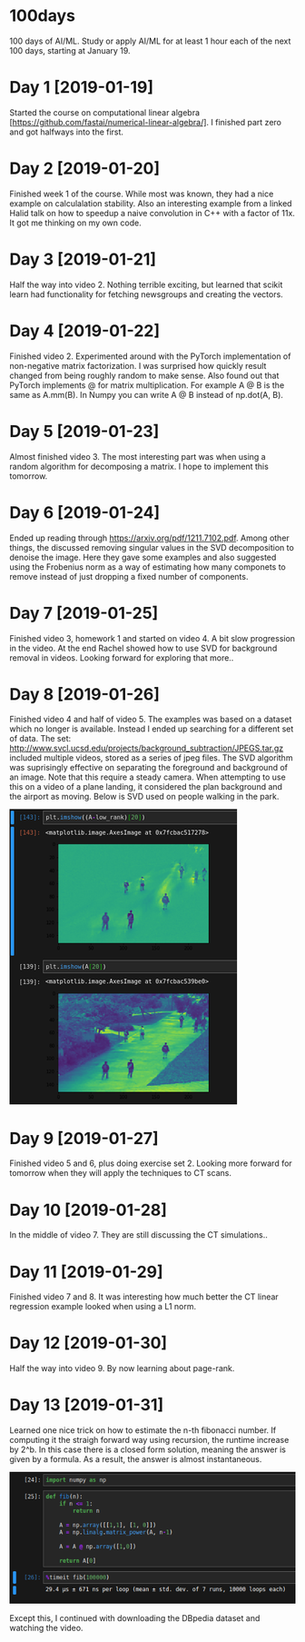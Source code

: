 # 100days
100 days of AI/ML. Study or apply AI/ML for at least 1 hour each of the next
100 days, starting at January 19. 

# Day 1 [2019-01-19]

Started the course on computational linear algebra
[https://github.com/fastai/numerical-linear-algebra/]. I finished part zero and
got halfways into the first.

# Day 2 [2019-01-20]
Finished week 1 of the course. While most was known, they had a nice example
on calculalation stability. Also an interesting example from a linked Halid
talk on how to speedup a naive convolution in C++ with a factor of 11x. It
got me thinking on my own code.

# Day 3 [2019-01-21]
Half the way into video 2. Nothing terrible exciting, but learned that scikit
learn had functionality for fetching newsgroups and creating the vectors.

# Day 4 [2019-01-22]
Finished video 2. Experimented around with the PyTorch implementation of
non-negative matrix factorization. I was surprised how quickly result
changed from being roughly random to make sense. Also found out that
PyTorch implements @ for matrix multiplication. For example A @ B is
the same as A.mm(B). In Numpy you can write A @ B instead of np.dot(A, B).

# Day 5 [2019-01-23]
Almost finished video 3. The most interesting part was when using a random
algorithm for decomposing a matrix. I hope to implement this tomorrow.

# Day 6 [2019-01-24]
Ended up reading through https://arxiv.org/pdf/1211.7102.pdf. Among other
things, the discussed removing singular values in the SVD decomposition to
denoise the image. Here they gave some examples and also suggested using
the Frobenius norm as a way of estimating how many componets to remove
instead of just dropping a fixed number of components.

# Day 7 [2019-01-25]
Finished video 3, homework 1 and started on video 4. A bit slow progression
in the video. At the end Rachel showed how to use SVD for background removal
in videos. Looking forward for exploring that more..

# Day 8 [2019-01-26]
Finished video 4 and half of video 5. The examples was based on a dataset
which no longer is available. Instead I ended up searching for a different
set of data. The set: http://www.svcl.ucsd.edu/projects/background_subtraction/JPEGS.tar.gz
included multiple videos, stored as a series of jpeg files. The SVD algorithm
was suprisingly effective on separating the foreground and background of
an image. Note that this require a steady camera. When attempting to use this
on a video of a plane landing, it considered the plan background and the
airport as moving. Below is SVD used on people walking in the park.

![SVD separation](https://github.com/marberi/100days/blob/master/walking.png)


# Day 9 [2019-01-27]
Finished video 5 and 6, plus doing exercise set 2. Looking more forward for
tomorrow when they will apply the techniques to CT scans.

# Day 10 [2019-01-28]
In the middle of video 7. They are still discussing the CT simulations..

# Day 11 [2019-01-29]
Finished video 7 and 8. It was interesting how much better the CT linear
regression example looked when using a L1 norm.

# Day 12 [2019-01-30]
Half the way into video 9. By now learning about page-rank.

# Day 13 [2019-01-31]
Learned one nice trick on how to estimate the n-th fibonacci number. If
computing it the straigh forward way using recursion, the runtime increase
by 2^b. In this case there is a closed form solution, meaning the answer
is given by a formula. As a result, the answer is almost instantaneous.

![fibonachi](https://github.com/marberi/100days/blob/master/fibonacci.png)

Except this, I continued with downloading the DBpedia dataset and watching
the video.
